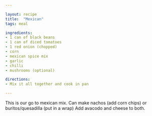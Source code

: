 ```yaml
---

layout: recipe
title:  "Mexican"
tags: meal

ingredients:
- 1 can of black beans
- 1 can of diced tomatoes
- 1 red onion (chopped)
- corn
- mexican spice mix
- garlic
- chilli
- mushrooms (optional)

directions:
- Mix it all together and cook in pan

---
```


This is our go to mexican mix.
Can make nachos (add corn chips) or buritos/quesadilla (put in a wrap)
Add avacodo and cheese to both.
